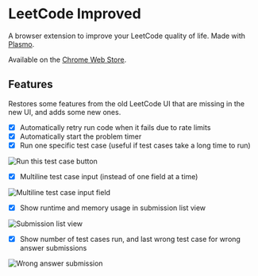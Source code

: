 # LeetCode Improved

A browser extension to improve your LeetCode quality of life.
Made with [Plasmo](https://plasmo.com).

Available on the [Chrome Web Store](https://chrome.google.com/webstore/detail/leetcode-improved/eoodmbicbdclgjakobinkcpbbahdkiog).

## Features

Restores some features from the old LeetCode UI that are missing in the
new UI, and adds some new ones.

- [x] Automatically retry run code when it fails due to rate limits
- [x] Automatically start the problem timer
- [x] Run one specific test case (useful if test cases take a long time to run)

![Run this test case button](https://i.imgur.com/C8HFQ5z.png)

- [x] Multiline test case input (instead of one field at a time)

![Multiline test case input field](https://i.imgur.com/EgCepsK.png)

- [x] Show runtime and memory usage in submission list view

![Submission list view](https://i.imgur.com/Vd1r2jg.png)

- [x] Show number of test cases run, and last wrong test case for wrong answer submissions

![Wrong answer submission](https://i.imgur.com/ve5PXxf.png)
